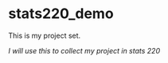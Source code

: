 # **stats220_demo**
This is my project set.

*I will use this to collect my project in stats 220*


